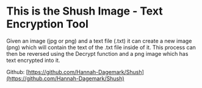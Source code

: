 # This is the Shush Image - Text Encryption Tool

Given an image (jpg or png) and a text file (.txt) it can create a new image (png) which will contain the text of the .txt file inside of it.
This process can then be reversed using the Decrypt function and a png image which has text encrypted into it.

Github: [https://github.com/Hannah-Dagemark/Shush](https://github.com/Hannah-Dagemark/Shush)